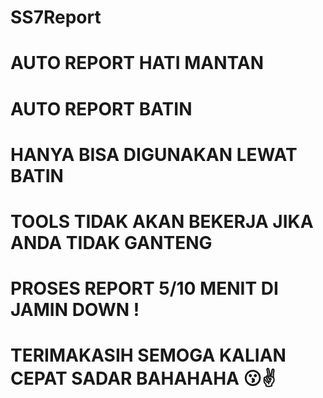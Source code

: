 # SS7Report
# AUTO REPORT HATI MANTAN
# AUTO REPORT BATIN
# HANYA BISA DIGUNAKAN LEWAT BATIN
# TOOLS TIDAK AKAN BEKERJA JIKA ANDA TIDAK GANTENG
# PROSES REPORT 5/10 MENIT DI JAMIN DOWN !
# TERIMAKASIH SEMOGA KALIAN CEPAT SADAR BAHAHAHA 😗✌️
